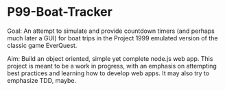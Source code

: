 # P99-Boat-Tracker
Goal: An attempt to simulate and provide countdown timers (and perhaps much later a GUI) for boat trips in the Project 1999 emulated version of the classic game EverQuest.

Aim: Build an object oriented, simple yet complete node.js web app. This project is meant to be a work in progress, with an emphasis on attempting best practices and learning how to develop web apps. It may also try to emphasize TDD, maybe.
